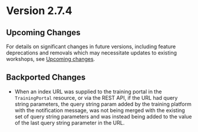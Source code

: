 Version 2.7.4
=============

Upcoming Changes
----------------

For details on significant changes in future versions, including feature
deprecations and removals which may necessitate updates to existing workshops,
see [Upcoming changes](upcoming-changes).

Backported Changes
------------------

* When an index URL was supplied to the training portal in the `TrainingPortal`
  resource, or via the REST API, if the URL had query string parameters, the
  query string param added by the training platform with the notification
  message, was not being merged with the existing set of query string parameters
  and was instead being added to the value of the last query string parameter in
  the URL.
